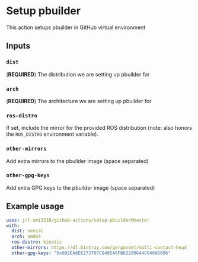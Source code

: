# Setup pbuilder

This action setups pbuilder in GitHub virtual environment

## Inputs

### `dist`

(**REQUIRED**) The distribution we are setting up pbuilder for

### `arch`

(**REQUIRED**) The architecture we are setting up pbuilder for

### `ros-distro`

If set, include the mirror for the provided ROS distribution (note: also honors the `ROS_DISTRO` environment variable).

### `other-mirrors`

Add extra mirrors to the pbuilder image (space separated)

### `other-gpg-keys`

Add extra GPG keys to the pbuilder image (space separated)

## Example usage

```yaml
uses: jrl-umi3218/github-actions/setup-pbuilder@master
with:
  dist: xenial
  arch: amd64
  ros-distro: kinetic
  other-mirrors: https://dl.bintray.com/gergondet/multi-contact-head
  other-gpg-keys: "0x892EA6EE273707C6495A6FB6220D644C64666806"
```
